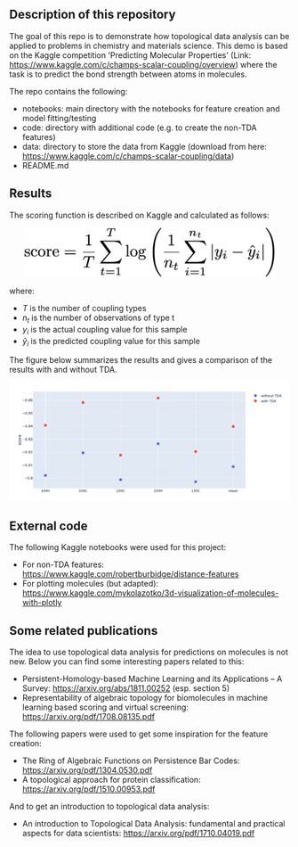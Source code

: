 ## Description of this repository
The goal of this repo is to demonstrate how topological data analysis can be applied to problems in chemistry and materials science.
This demo is based on the Kaggle competition 'Predicting Molecular Properties' (Link: https://www.kaggle.com/c/champs-scalar-coupling/overview) where the task is to predict the bond strength between atoms in molecules.

The repo contains the following:

* notebooks: main directory with the notebooks for feature creation and model fitting/testing
* code: directory with additional code (e.g. to create the non-TDA features)
* data: directory to store the data from Kaggle (download from here: https://www.kaggle.com/c/champs-scalar-coupling/data)
* README.md

## Results
The scoring function is described on Kaggle and calculated as follows:
<div align="center">
<p><img src="data/figures/score.png?raw=true" width="450" /></p>
</div>

where:
* $T$ is the number of coupling types
* $n_t$ is the number of observations of type t
* $y_i$ is the actual coupling value for this sample
* $\hat{y}_i$ is the predicted coupling value for this sample


The figure below summarizes the results and gives a comparison of the results with and without TDA.
<div align="center">
<p><img src="data/figures/result.png?raw=true" width="1200" /></p>
</div>


## External code
The following Kaggle notebooks were used for this project:

* For non-TDA features: https://www.kaggle.com/robertburbidge/distance-features <br>
* For plotting molecules (but adapted): https://www.kaggle.com/mykolazotko/3d-visualization-of-molecules-with-plotly

## Some related publications
The idea to use topological data analysis for predictions on molecules is not new. Below you can find some interesting papers related to this:

* Persistent-Homology-based Machine Learning and its Applications – A Survey: https://arxiv.org/abs/1811.00252 (esp. section 5)
* Representability of algebraic topology for biomolecules in machine learning based scoring and virtual screening: https://arxiv.org/pdf/1708.08135.pdf

The following papers were used to get some inspiration for the feature creation:
* The Ring of Algebraic Functions on Persistence Bar Codes: https://arxiv.org/pdf/1304.0530.pdf
* A topological approach for protein classification: https://arxiv.org/pdf/1510.00953.pdf

And to get an introduction to topological data analysis:
* An introduction to Topological Data Analysis: fundamental and practical aspects for data scientists: https://arxiv.org/pdf/1710.04019.pdf
